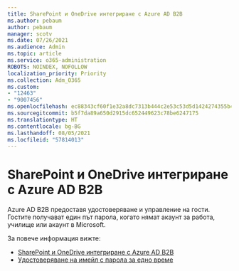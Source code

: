 ```yaml
---
title: SharePoint и OneDrive интегриране с Azure AD B2B
ms.author: pebaum
author: pebaum
manager: scotv
ms.date: 07/26/2021
ms.audience: Admin
ms.topic: article
ms.service: o365-administration
ROBOTS: NOINDEX, NOFOLLOW
localization_priority: Priority
ms.collection: Adm_O365
ms.custom:
- "12463"
- "9007456"
ms.openlocfilehash: ec88343cf60f1e32a8dc7313b444c2e53c53d5d1424274355b4c96042f0dc629
ms.sourcegitcommit: b5f7da89a650d2915dc652449623c78be6247175
ms.translationtype: HT
ms.contentlocale: bg-BG
ms.lasthandoff: 08/05/2021
ms.locfileid: "57814013"
---
```

# <a name="sharepoint-and-onedrive-integration-with-azure-ad-b2b"></a>SharePoint и OneDrive интегриране с Azure AD B2B

Azure AD B2B предоставя удостоверяване и управление на гости. Гостите получават един път парола, когато нямат акаунт за работа, училище или акаунт в Microsoft.

За повече информация вижте: 

- [SharePoint и OneDrive интегриране с Azure AD B2B](/sharepoint/sharepoint-azureb2b-integration)
- [Удостоверяване на имейл с парола за едно време](/azure/active-directory/external-identities/one-time-passcode)

